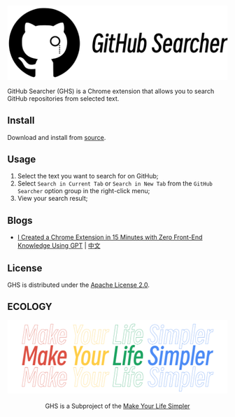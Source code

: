 ![GHS](images/GHS.png)

GitHub Searcher (GHS) is a Chrome extension that allows you to search GitHub repositories from selected text.

## Install

Download and install from [source](https://github.com/justlorain/ghs/releases).

## Usage

1. Select the text you want to search for on GitHub;
2. Select `Search in Current Tab` or `Search in New Tab` from the `GitHub Searcher` option group in the right-click menu;
3. View your search result;

## Blogs

- [I Created a Chrome Extension in 15 Minutes with Zero Front-End Knowledge Using GPT](https://dev.to/justlorain/i-created-a-chrome-extension-in-15-minutes-with-zero-front-end-knowledge-using-gpt-33df) | [中文](https://juejin.cn/post/7276750877251076152)

## License

GHS is distributed under the [Apache License 2.0](./LICENSE).

## ECOLOGY

<p align="center">
<img src="https://github.com/justlorain/justlorain/blob/main/images/MYLS.png" alt="MYLS"/>
<br/><br/>
GHS is a Subproject of the <a href="https://github.com/B1NARY-GR0UP">Make Your Life Simpler</a>
</p>
